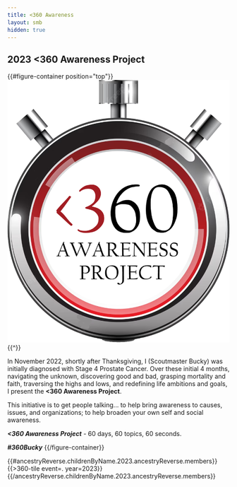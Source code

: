 ```yaml
---
title: <360 Awareness
layout: smb
hidden: true
---
```


## 2023 <span class="C(red)">&lt;3</span>60 Awareness Project

{{#figure-container position="top"}}
<img src="../images/360-awareness-project-logo.png" class="Maw(100%)">
{{^}}

In November 2022, shortly after Thanksgiving, I (Scoutmaster Bucky) was initially diagnosed with Stage 4 Prostate Cancer.  Over these initial 4 months, navigating the unknown, discovering good and bad, grasping mortality and faith, traversing the highs and lows, and redefining life ambitions and goals, I present the **<span class="C(red)">&lt;3</span>60 Awareness Project**.

This initiative is to get people talking... to help bring awareness to causes, issues, and organizations; to help broaden your own self and social awareness.

***<span class="C(red)">&lt;3</span>60 Awareness Project*** - 60 days, 60 topics, 60 seconds.

***<span class="C(red)">#360Bucky</span>***
{{/figure-container}}


<div class="D(f) Fxw(w) Jc(sb) Ai(fs) Ta(in) Mt(1.4em)">
{{#ancestryReverse.childrenByName.2023.ancestryReverse.members}}
{{>360-tile event=. year=2023}}
{{/ancestryReverse.childrenByName.2023.ancestryReverse.members}}
</div>
